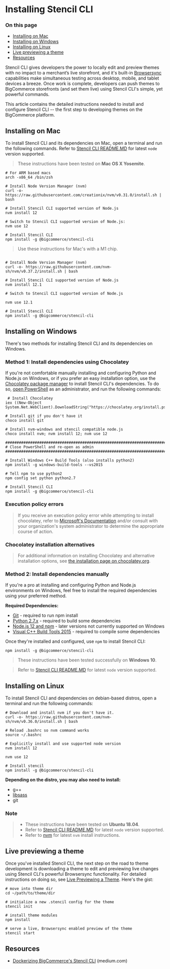 # Installing Stencil CLI

<div class="otp" id="no-index">

### On this page
- [Installing on Mac](#installing-on-mac)
- [Installing on Windows](#installing-on-windows)
- [Installing on Linux](#installing-on-linux)
- [Live previewing a theme](#live-previewing-a-theme)
- [Resources](#resources)

</div>

Stencil CLI gives developers the power to locally edit and preview themes with no impact to a merchant’s live storefront, and it's built-in [Browsersync](https://github.com/bigcommerce/browser-sync) capabilities make simultaneous testing across desktop, mobile, and tablet devices a breeze. Once work is complete, developers can push themes to BigCommerce storefronts (and set them live) using Stencil CLI's simple, yet powerful commands.

This article contains the detailed instructions needed to install and configure Stencil CLI -- the first step to developing themes on the BigCommerce platform.

## Installing on Mac

To install Stencil CLI and its dependencies on Mac, open a terminal and run the following commands. Refer to [Stencil CLI README.MD](https://github.com/bigcommerce/stencil-cli) for latest `node` version supported.


<div class="HubBlock--callout">
<div class="CalloutBlock--info">
<div class="HubBlock-content">

<!-- theme: info -->

> These instructions have been tested on **Mac OS X Yosemite**.

</div>
</div>
</div>

```shell
# For ARM based macs
arch -x86_64 /bin/zsh

# Install Node Version Manager (nvm)
curl -o- https://raw.githubusercontent.com/creationix/nvm/v0.31.0/install.sh | bash

# Install Stencil CLI supported version of Node.js
nvm install 12

# Switch to Stencil CLI supported version of Node.js:
nvm use 12

# Install Stencil CLI
npm install -g @bigcommerce/stencil-cli
```
<div class="HubBlock--callout">
<div class="CalloutBlock--info">
<div class="HubBlock-content">

<!-- theme: info -->

> Use these instructions for Mac's with a M1 chip.

</div>
</div>
</div>

```shell

# Install Node Version Manager (nvm)
curl -o- https://raw.githubusercontent.com/nvm-sh/nvm/v0.37.2/install.sh | bash

# Install Stencil CLI supported version of Node.js
nvm install 12.1

# Switch to Stencil CLI supported version of Node.js

nvm use 12.1

# Install Stencil CLI
npm install -g @bigcommerce/stencil-cli
```

## Installing on Windows
There's two methods for installing Stencil CLI and its dependencies on Windows.

### Method 1: Install dependencies using Chocolatey
If you're not comfortable manually installing and configuring Python and Node.js on Windows, or if you prefer an easy installation option, use the [Chocolatey package manager](https://chocolatey.org/) to install Stencil CLI's dependencies. To do so, [open PowerShell](https://docs.microsoft.com/en-us/powershell/scripting/getting-started/starting-windows-powershell?view=powershell-6) as an administrator, and run the following commands:
```shell
 # Install Chocolatey
iex ((New-Object System.Net.WebClient).DownloadString("https://chocolatey.org/install.ps1"))

# Install git if you don't have it
choco install git

# Install nvm-windows and stencil compatible node.js
choco install nvm; nvm install 12; nvm use 12

#####################################################################################
# Close PowerShell and re-open as admin
#####################################################################################

# Install Windows C++ Build Tools (also installs python2)
npm install -g windows-build-tools --vs2015

# Tell npm to use python2
npm config set python python2.7

# Install Stencil CLI
npm install -g @bigcommerce/stencil-cli
```

<div class="HubBlock--callout">
<div class="CalloutBlock--warning">
<div class="HubBlock-content">

<!-- theme: warning -->

### Execution policy errors
> If you receive an execution policy error while attempting to install chocolatey, refer to [Microsoft's Documentation](https://docs.microsoft.com/en-us/powershell/module/microsoft.powershell.security/set-executionpolicy?view=powershell-6) and/or consult with your organization's system administrator to determine the appropriate course of action.
>
### Chocolatey installation alternatives
> For additional information on installing Chocolatey and alternative installation options, see [the installation page on chocolatey.org](https://chocolatey.org/install).

</div>
</div>
</div>

### Method 2: Install dependencies manually

If you're a pro at installing and configuring Python and Node.js environments on Windows, feel free to install the required dependencies using your preferred method.

**Required Dependencies:**
* [Git](https://git-scm.com/downloads) - required to run npm install
* [Python 2.7.x](https://www.python.org/downloads/) - required to build some dependencies
* [Node.js 12 and npm](https://nodejs.org/en/download/releases/) - later versions not currently supported on Windows
* [Visual C++ Build Tools 2015](https://www.npmjs.com/package/windows-build-tools) - required to compile some dependencies

Once they're installed and configured, use `npm` to install Stencil CLI:

```shell
npm install -g @bigcommerce/stencil-cli
```

<div class="HubBlock--callout">
<div class="CalloutBlock--info">
<div class="HubBlock-content">

<!-- theme: info -->

> These instructions have been tested successfully on **Windows 10**.

> Refer to [Stencil CLI README.MD](https://github.com/bigcommerce/stencil-cli) for latest `node` version supported.


</div>
</div>
</div>

## Installing on Linux

To install Stencil CLI and dependencies on debian-based distros, open a terminal and run the following commands:

```shell
# Download and install nvm if you don't have it.
curl -o- https://raw.githubusercontent.com/nvm-sh/nvm/v0.36.0/install.sh | bash

# Reload .bashrc so nvm command works
source ~/.bashrc

# Explicitly install and use supported node version
nvm install 12

nvm use 12

# Install stencil
npm install -g @bigcommerce/stencil-cli
```

**Depending on the distro, you may also need to install:**
* g++
* [libsass](https://sass-lang.com/libsass)
* git

<div class="HubBlock--callout">
<div class="CalloutBlock--info">
<div class="HubBlock-content">

<!-- theme: info -->

### Note
> * These instructions have been tested on **Ubuntu 18.04**.
> * Refer to [Stencil CLI README.MD](https://github.com/bigcommerce/stencil-cli) for latest `node` version supported.
> * Refer to [nvm](https://github.com/nvm-sh/nvm) for latest `nvm` install instructions.

</div>
</div>
</div>

## Live previewing a theme

Once you've installed Stencil CLI, the next step on the road to theme development is downloading a theme to edit and previewing live changes using Stencil CLI's powerful Browsersync functionality. For detailed instructions on doing so, see [Live Previewing a Theme](https://developer.bigcommerce.com/stencil-docs/installing-stencil-cli/live-previewing-a-theme). Here's the gist:


```shell
# move into theme dir
cd ~/path/to/theme/dir

# initialize a new .stencil config for the theme
stencil init

# install theme modules
npm install

# serve a live, Browsersync enabled preview of the theme
stencil start
```

## Resources

* [Dockerizing BigCommerce's Stencil CLI](https://medium.com/bigcommerce-developer-blog/dockerizing-bigcommerces-stencil-cli-f508ddc0c3c0) (medium.com)
